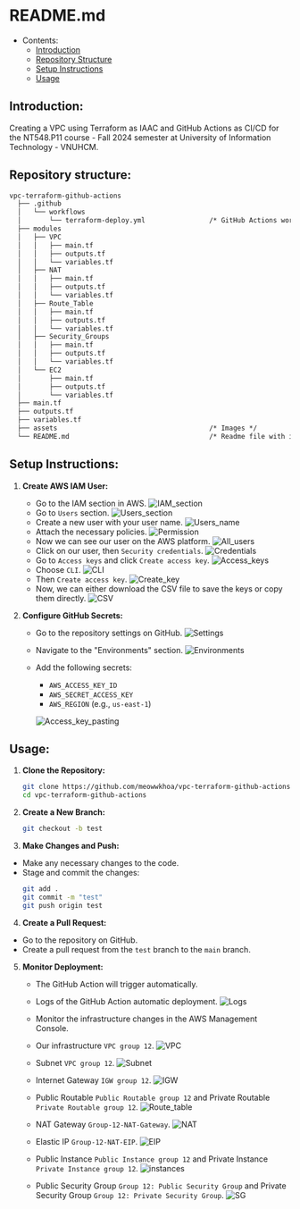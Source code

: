 # README.md

<!-- @import "[TOC]" {cmd="toc" depthFrom=1 depthTo=6 orderedList=false} -->
<!-- code_chunk_output -->

* Contents:
    * [Introduction](#introduction)
    * [Repository Structure](#repository-structure)
    * [Setup Instructions](#setup-instructions)
    * [Usage](#usage)
<!-- /code_chunk_output -->



## Introduction:
Creating a VPC using Terraform as IAAC and GitHub Actions as CI/CD for the NT548.P11 course - Fall 2024 semester at University of Information Technology - VNUHCM.


## Repository structure:
```txt
vpc-terraform-github-actions
  ├── .github
  │   └── workflows
  │       └── terraform-deploy.yml                /* GitHub Actions workflow file */
  ├── modules
  │   ├── VPC
  │   │   ├── main.tf
  │   │   ├── outputs.tf
  │   │   └── variables.tf
  │   ├── NAT
  │   │   ├── main.tf
  │   │   ├── outputs.tf
  │   │   └── variables.tf
  │   ├── Route_Table
  │   │   ├── main.tf
  │   │   ├── outputs.tf
  │   │   └── variables.tf
  │   ├── Security_Groups
  │   │   ├── main.tf
  │   │   ├── outputs.tf
  │   │   └── variables.tf
  │   └── EC2
  │       ├── main.tf
  │       ├── outputs.tf
  │       └── variables.tf
  ├── main.tf
  ├── outputs.tf
  ├── variables.tf
  ├── assets                                      /* Images */
  └── README.md                                   /* Readme file with instructions */


```

## Setup Instructions:
1. **Create AWS IAM User:**
   - Go to the IAM section in AWS.
   ![IAM_section](assets/IAM_section.png)
   - Go to ``Users`` section.
   ![Users_section](assets/Users.png)
   - Create a new user with your user name.
   ![Users_name](assets/User_name.png)
   - Attach the necessary policies.
   ![Permission](assets/Permission.png)
   - Now we can see our user on the AWS platform.
   ![All_users](assets/All_users.png)
   - Click on our user, then ``Security credentials``.
   ![Credentials](assets/Credential.png)
   - Go to ``Access keys`` and click ``Create access key``.
   ![Access_keys](assets/Access_keys.png)
   - Choose ``CLI``.
   ![CLI](assets/CLI.png)
   - Then ``Create access key``.
   ![Create_key](assets/Create_key.png)
   - Now, we can either download the CSV file to save the keys or copy them directly.
   ![CSV](assets/CSV.png)

2. **Configure GitHub Secrets:**
   - Go to the repository settings on GitHub.
   ![Settings](assets/Settings.png)
   - Navigate to the "Environments" section.
   ![Environments](assets/Environments.png)
   - Add the following secrets:
     - `AWS_ACCESS_KEY_ID`
     - `AWS_SECRET_ACCESS_KEY`
     - `AWS_REGION` (e.g., `us-east-1`)

      ![Access_key_pasting](assets/Access_key.png)

## Usage:
1. **Clone the Repository:**
   ```bash
   git clone https://github.com/meowwkhoa/vpc-terraform-github-actions.git
   cd vpc-terraform-github-actions
   ```

2. **Create a New Branch:**
   ```bash
   git checkout -b test
   ```

3. **Make Changes and Push:**
- Make any necessary changes to the code.
- Stage and commit the changes:
   ```bash
   git add .
   git commit -m "test"
   git push origin test
   ```    

4. **Create a Pull Request:**
- Go to the repository on GitHub.
- Create a pull request from the `test` branch to the `main` branch.

5. **Monitor Deployment:**
   - The GitHub Action will trigger automatically.
   - Logs of the GitHub Action automatic deployment.
   ![Logs](assets/Logs.png)
   - Monitor the infrastructure changes in the AWS Management Console.
   
   - Our infrastructure ``VPC group 12``.
   ![VPC](assets/VPC.png)

   - Subnet ``VPC group 12``.
   ![Subnet](assets/Subnet.png)

   - Internet Gateway ``IGW group 12``.
   ![IGW](assets/Internet_gateway.png)

   - Public Routable ``Public Routable group 12`` and Private Routable ``Private Routable group 12``.
   ![Route_table](assets/Route_table.png)

   - NAT Gateway ``Group-12-NAT-Gateway``.
   ![NAT](assets/NAT.png)

   - Elastic IP `Group-12-NAT-EIP`.
   ![EIP](assets/Elastic_IP.png)

   - Public Instance `Public Instance group 12` and Private Instance `Private Instance group 12`.
   ![instances](assets/Instances.png)

   - Public Security Group `Group 12: Public Security Group` and Private Security Group `Group 12: Private Security Group`.
   ![SG](assets/Security_Group.png)
